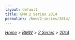 ```yaml
---
layout: default
title: BMW 2 Series 2014
permalink: /bmw/2-series/2014/
---
```

[*Home*](/) > [*BMW*](/bmw/) > [*2 Series*](/bmw/2-series/) > [*2014*](/bmw/2-series/2014/)
